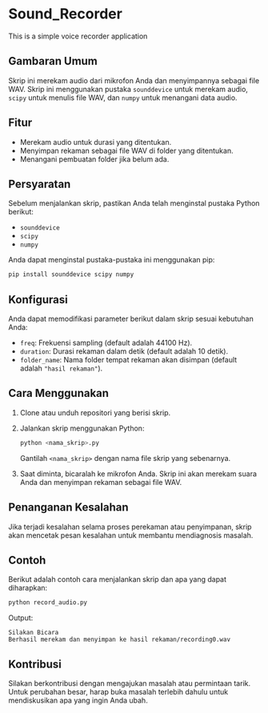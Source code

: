 # Sound_Recorder
This is a simple voice recorder application

## Gambaran Umum

Skrip ini merekam audio dari mikrofon Anda dan menyimpannya sebagai file WAV. Skrip ini menggunakan pustaka `sounddevice` untuk merekam audio, `scipy` untuk menulis file WAV, dan `numpy` untuk menangani data audio.

## Fitur

- Merekam audio untuk durasi yang ditentukan.
- Menyimpan rekaman sebagai file WAV di folder yang ditentukan.
- Menangani pembuatan folder jika belum ada.

## Persyaratan

Sebelum menjalankan skrip, pastikan Anda telah menginstal pustaka Python berikut:

- `sounddevice`
- `scipy`
- `numpy`

Anda dapat menginstal pustaka-pustaka ini menggunakan pip:

```bash
pip install sounddevice scipy numpy
```

## Konfigurasi

Anda dapat memodifikasi parameter berikut dalam skrip sesuai kebutuhan Anda:

- `freq`: Frekuensi sampling (default adalah 44100 Hz).
- `duration`: Durasi rekaman dalam detik (default adalah 10 detik).
- `folder_name`: Nama folder tempat rekaman akan disimpan (default adalah `"hasil rekaman"`).

## Cara Menggunakan

1. Clone atau unduh repositori yang berisi skrip.
2. Jalankan skrip menggunakan Python:

   ```bash
   python <nama_skrip>.py
   ```

   Gantilah `<nama_skrip>` dengan nama file skrip yang sebenarnya.

3. Saat diminta, bicaralah ke mikrofon Anda. Skrip ini akan merekam suara Anda dan menyimpan rekaman sebagai file WAV.

## Penanganan Kesalahan

Jika terjadi kesalahan selama proses perekaman atau penyimpanan, skrip akan mencetak pesan kesalahan untuk membantu mendiagnosis masalah.

## Contoh

Berikut adalah contoh cara menjalankan skrip dan apa yang dapat diharapkan:

```bash
python record_audio.py
```

Output:
```
Silakan Bicara
Berhasil merekam dan menyimpan ke hasil rekaman/recording0.wav
```


## Kontribusi

Silakan berkontribusi dengan mengajukan masalah atau permintaan tarik. Untuk perubahan besar, harap buka masalah terlebih dahulu untuk mendiskusikan apa yang ingin Anda ubah.

